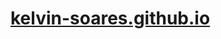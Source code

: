 # <a href="https://kelvin-soares.github.io/" target="_blank" rel="external">kelvin-soares.github.io</a>

